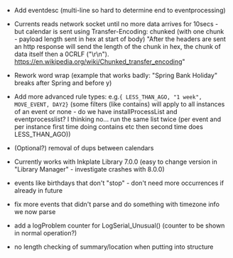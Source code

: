 * Add eventdesc (multi-line so hard to determine end to eventprocessing)

* Currents reads network socket until no more data arrives for 10secs - but calendar is sent using
    Transfer-Encoding: chunked  (with one chunk - payload length sent in hex at start of body)
     "After the headers are sent an http response will send the length of the chunk in hex, the chunk of data itself then a 0CRLF ("\r\n").
      https://en.wikipedia.org/wiki/Chunked_transfer_encoding"

* Rework word wrap (example that works badly: "Spring Bank Holiday" breaks after Spring and before y)

* Add more advanced rule types:
             e.g.`{ LESS_THAN_AGO, "1 week", MOVE_EVENT, DAY2}`
      (some filters (like contains) will apply to all instances of an event or none -
         do we have installProcessList and eventprocesslist? I thinking no... run the same list twice
         (per event and per instance first time doing contains etc then second time does LESS_THAN_AGO))

* (Optional?) removal of dups between calendars

* Currently works with Inkplate Library 7.0.0 (easy to change version in "Library Manager" - investigate crashes with 8.0.0)

* events like birthdays that don't "stop" - don't need more occurrences if already in future 

* fix more events that didn't parse and do something with timezone info we now parse

* add a logProblem counter for LogSerial_Unusual() (counter to be shown in normal operation?)

* no length checking of summary/location when putting into structure
